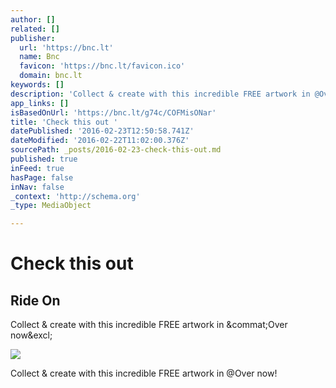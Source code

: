 ```yaml
---
author: []
related: []
publisher:
  url: 'https://bnc.lt'
  name: Bnc
  favicon: 'https://bnc.lt/favicon.ico'
  domain: bnc.lt
keywords: []
description: 'Collect & create with this incredible FREE artwork in @Over now!'
app_links: []
isBasedOnUrl: 'https://bnc.lt/g74c/COFMisONar'
title: 'Check this out '
datePublished: '2016-02-23T12:50:58.741Z'
dateModified: '2016-02-22T11:02:00.376Z'
sourcePath: _posts/2016-02-23-check-this-out.md
published: true
inFeed: true
hasPage: false
inNav: false
_context: 'http://schema.org'
_type: MediaObject

---
```

# Check this out 

<article style=""><h1>Ride On</h1><p>Collect &amp; create with this incredible FREE artwork in &amp;commat;Over now&amp;excl;</p><img src="https://storage.googleapis.com/dailyartwork/Charity%20Water_Ride%20On.jpg" /></article>

Collect & create with this incredible FREE artwork in @Over now!
